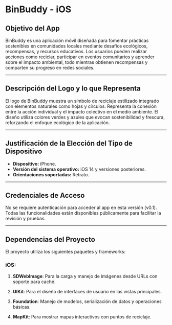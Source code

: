 # BinBuddy - iOS

## Objetivo del App
BinBuddy es una aplicación móvil diseñada para fomentar prácticas sostenibles en comunidades locales mediante desafíos ecológicos, recompensas, y recursos educativos. 
Los usuarios pueden realizar acciones como reciclar, participar en eventos comunitarios y aprender sobre el impacto ambiental, todo mientras obtienen recompensas y 
comparten su progreso en redes sociales.

---

## Descripción del Logo y lo que Representa
El logo de BinBuddy muestra un símbolo de reciclaje estilizado integrado con elementos naturales como hojas y círculos. Representa la conexión entre la acción 
individual y el impacto colectivo en el medio ambiente. El diseño utiliza colores verdes y azules que evocan sostenibilidad y frescura, reforzando el enfoque 
ecológico de la aplicación.

---

## Justificación de la Elección del Tipo de Dispositivo
- **Dispositivo:** iPhone.
- **Versión del sistema operativo:** iOS 14 y versiones posteriores.
- **Orientaciones soportadas:** Retrato.

---

## Credenciales de Acceso
No se requiere autenticación para acceder al app en esta versión (v0.1). Todas las funcionalidades están disponibles públicamente para facilitar la revisión y pruebas.

---

## Dependencias del Proyecto
El proyecto utiliza los siguientes paquetes y frameworks:

### iOS:
1. **SDWebImage**: Para la carga y manejo de imágenes desde URLs con soporte para caché.

2. **UIKit**: Para el diseño de interfaces de usuario en las vistas principales.

3. **Foundation**: Manejo de modelos, serialización de datos y operaciones básicas.

4. **MapKit**: Para mostrar mapas interactivos con puntos de reciclaje.
